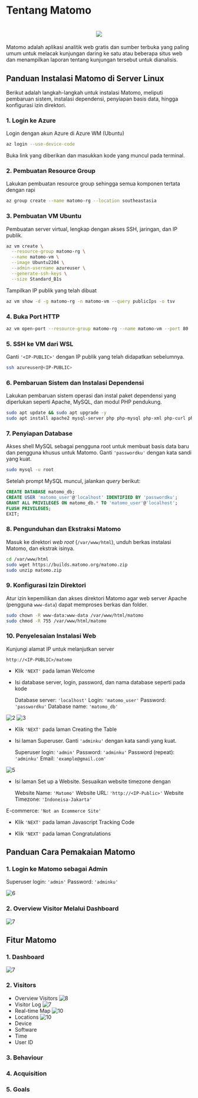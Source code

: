 
# Tentang Matomo
<h1 align="center"><img src="https://raw.githubusercontent.com/felfel2305/kdjk-project/main/matomo%20logo.png"></h1>

Matomo adalah aplikasi analitik web gratis dan sumber terbuka yang paling umum untuk melacak kunjungan daring ke satu atau beberapa situs web dan menampilkan laporan tentang kunjungan tersebut untuk dianalisis.


## Panduan Instalasi Matomo di Server Linux

Berikut adalah langkah-langkah untuk instalasi Matomo, meliputi pembaruan sistem, instalasi dependensi, penyiapan basis data, hingga konfigurasi izin direktori.

### 1\. Login ke Azure

Login dengan akun Azure di Azure WM (Ubuntu)

```bash
az login --use-device-code
```

Buka link yang diberikan dan masukkan kode yang muncul pada terminal.

### 2\. Pembuatan Resource Group

Lakukan pembuatan resource group sehingga semua komponen tertata dengan rapi

```bash
az group create --name matomo-rg --location southeastasia
```

### 3\. Pembuatan VM Ubuntu

Pembuatan server virtual, lengkap dengan akses SSH, jaringan, dan IP publik.

```bash
az vm create \
  --resource-group matomo-rg \
  --name matomo-vm \
  --image Ubuntu2204 \
  --admin-username azureuser \
  --generate-ssh-keys \
  --size Standard_B1s
```

Tampilkan IP publik yang telah dibuat

```bash
az vm show -d -g matomo-rg -n matomo-vm --query publicIps -o tsv
```

### 4\. Buka Port HTTP

```bash
az vm open-port --resource-group matomo-rg --name matomo-vm --port 80
```

### 5\. SSH ke VM dari WSL

Ganti `'<IP-PUBLIC>'` dengan IP publik yang telah didapatkan sebelumnya.

```bash
ssh azureuser@<IP-PUBLIC>
```

### 6\. Pembaruan Sistem dan Instalasi Dependensi

Lakukan pembaruan sistem operasi dan instal paket dependensi yang diperlukan seperti Apache, MySQL, dan modul PHP pendukung.

```bash
sudo apt update && sudo apt upgrade -y
sudo apt install apache2 mysql-server php php-mysql php-xml php-curl php-gd php-cli php-mbstring unzip -y
```

### 7\. Penyiapan Database 

Akses shell MySQL sebagai pengguna root untuk membuat basis data baru dan pengguna khusus untuk Matomo. Ganti `'passwordku'` dengan kata sandi yang kuat.

```bash
sudo mysql -u root
```

Setelah prompt MySQL muncul, jalankan *query* berikut:

```sql
CREATE DATABASE matomo_db;
CREATE USER 'matomo_user'@'localhost' IDENTIFIED BY 'passwordku';
GRANT ALL PRIVILEGES ON matomo_db.* TO 'matomo_user'@'localhost';
FLUSH PRIVILEGES;
EXIT;
```

### 8\. Pengunduhan dan Ekstraksi Matomo

Masuk ke direktori *web root* (`/var/www/html`), unduh berkas instalasi Matomo, dan ekstrak isinya.

```bash
cd /var/www/html
sudo wget https://builds.matomo.org/matomo.zip
sudo unzip matomo.zip
```

### 9\. Konfigurasi Izin Direktori

Atur izin kepemilikan dan akses direktori Matomo agar web server Apache (pengguna `www-data`) dapat memproses berkas dan folder.

```bash
sudo chown -R www-data:www-data /var/www/html/matomo
sudo chmod -R 755 /var/www/html/matomo
```

### 10\. Penyelesaian Instalasi Web

Kunjungi alamat IP untuk melanjutkan server

```
http://<IP-PUBLIC>/matomo
```

- Klik `'NEXT'` pada laman Welcome

- Isi database server, login, password, dan nama database seperti pada kode

  Database server: `'localhost'`
  Login: `'matomo_user'`
  Password: `'passwordku'`
  Database name: `'matomo_db'`

![2](pic/DatabaseSetup-1.png)
![3](pic/DatabaseSetup-2.png)

- Klik `'NEXT'` pada laman Creating the Table

- Isi laman Superuser. Ganti `'adminku'` dengan kata sandi yang kuat.

  Superuser login: `'admin'`
  Password: `'adminku'`
  Password (repeat): `'adminku'`
  Email: `'example@gmail.com'`

![5](pic/Superuser.png)

- Isi laman Set up a Website. Sesuaikan website timezone dengan 

  Website Name: `'Matomo'`
  Website URL: `'http://<IP-Public>'`
  Website Timezone: `'Indoneisa-Jakarta'`

E-commerce: `'Not an Ecommerce Site'`

- Klik `'NEXT'` pada laman Javascript Tracking Code

- Klik `'NEXT'` pada laman Congratulations


## Panduan Cara Pemakaian Matomo

### 1\. Login ke Matomo sebagai Admin

Superuser login: `'admin'`
Password: `'adminku'`

![6](pic/Login.png)

### 2\. Overview Visitor Melalui Dashboard

![7](pic/dashboard.png)


## Fitur Matomo

### 1\. Dashboard

![7](pic/dashboard.png)

### 2\. Visitors

- Overview Visitors
  ![8](pic/overviewvisit.png)
- Visitor Log
  ![7](pic/dashboard.png)
- Real-time Map
  ![10](pic/realtimemap.png)
- Locations
  ![10](pic/realtimemap.png)
- Device
- Software
- Time
- User ID

### 3\. Behaviour

### 4\. Acquisition

### 5\. Goals
